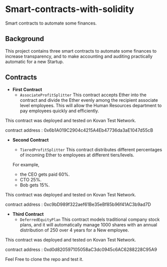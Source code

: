 # Smart-contracts-with-solidity
Smart contracts to automate some finances.

## Background 

This project contains three smart contracts to automate some finances to increase transparency, and to make accounting and auditing practically automatic for a new Startup.


## Contracts 
* **First Contract** 
    * `AssociateProfitSplitter` 
    This contract accepts Ether into the contract and divide the Ether evenly among the recipient associate level employees.
    This will allow the Human Resources department to pay employees quickly and efficiently.

This contract was deployed and tested on Kovan Test Network.

contract address : 0x6b1A019C2904c4215A4Eb47736da3aE1047d55cB

* **Second Contract** 
    * `TieredProfitSplitter`
    This contract distributes different percentages of incoming Ether to employees at different tiers/levels.
    
    For example, 
    
     * the CEO gets paid 60%.
     * CTO 25%.
     * Bob gets 15%.

This contract was deployed and tested on Kovan Test Network.

contract address : 0xc9bD989f322aef61Be35eBf85b96f41AC3b9ad7D

* **Third Contract**
    * `DeferredEquityPlan`
    This contract models traditional company stock plans, and it will automatically manage 1000 shares with an annual distribution of 250 over 4 years for a New employee.

This contract was deployed and tested on Kovan Test Network.

contract address : 0xd0d820597105058aC3dc0945c6AC6288228C95A9

Feel Free to clone the repo and test it. 

